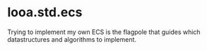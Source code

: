 # looa.std.ecs

Trying to implement my own ECS is the flagpole that guides which datastructures and algorithms to implement.
